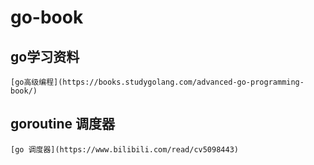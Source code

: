 # go-book
## go学习资料
```
[go高级编程](https://books.studygolang.com/advanced-go-programming-book/)
```

## goroutine 调度器
```
[go 调度器](https://www.bilibili.com/read/cv5098443)
```
